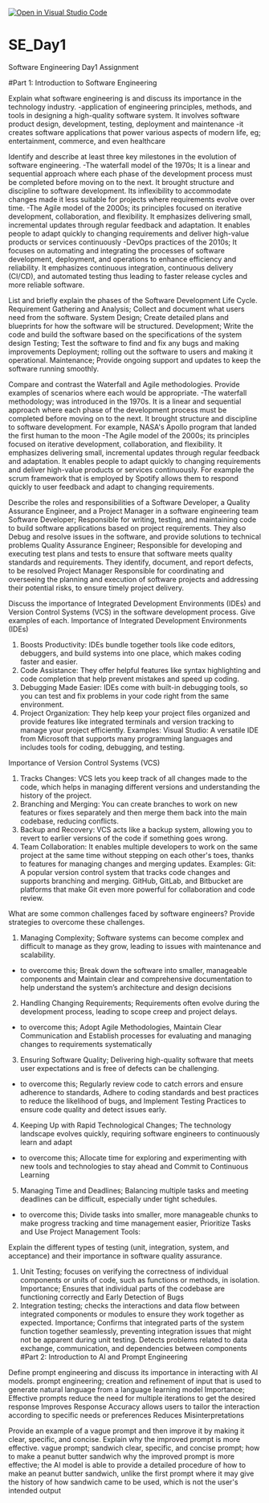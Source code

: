 [![Open in Visual Studio Code](https://classroom.github.com/assets/open-in-vscode-2e0aaae1b6195c2367325f4f02e2d04e9abb55f0b24a779b69b11b9e10269abc.svg)](https://classroom.github.com/online_ide?assignment_repo_id=15566194&assignment_repo_type=AssignmentRepo)
# SE_Day1
Software Engineering Day1 Assignment

#Part 1: Introduction to Software Engineering

Explain what software engineering is and discuss its importance in the technology industry.
-application of engineering principles, methods, and tools in designing a high-quality software system. It involves software product design, development, testing, deployment and maintenance
-it creates software applications that power various aspects of modern life, eg; entertainment, commerce, and even healthcare

Identify and describe at least three key milestones in the evolution of software engineering.
-The waterfall model of the 1970s; It is a linear and sequential approach where each phase of the development process must be completed before moving on to the next. It brought structure and discipline to software development.  Its inflexibility to accommodate changes made it less suitable for projects where requirements evolve over time.
-The Agile model of the 2000s; its principles focused on iterative development, collaboration, and flexibility. It emphasizes delivering small, incremental updates through regular feedback and adaptation. It enables people to adapt quickly to changing requirements and deliver high-value products or services continuously
-DevOps practices of the 2010s; It focuses on automating and integrating the processes of software development, deployment, and operations to enhance efficiency and reliability. It emphasizes continuous integration, continuous delivery (CI/CD), and automated testing thus leading to faster release cycles and more reliable software.

List and briefly explain the phases of the Software Development Life Cycle.
Requirement Gathering and Analysis; Collect and document what users need from the software.
System Design; Create detailed plans and blueprints for how the software will be structured.
Development; Write the code and build the software based on the specifications of the system design
Testing; Test the software to find and fix any bugs and making improvements
Deployment; rolling out the software to users and making it operational.
Maintenance; Provide ongoing support and updates to keep the software running smoothly.

Compare and contrast the Waterfall and Agile methodologies. Provide examples of scenarios where each would be appropriate.
-The waterfall methodology; was introduced in the 1970s. It is a linear and sequential approach where each phase of the development process must be completed before moving on to the next. It brought structure and discipline to software development. For example, NASA's Apollo program  that landed the first human to the moon
-The Agile model of the 2000s; its principles focused on iterative development, collaboration, and flexibility. It emphasizes delivering small, incremental updates through regular feedback and adaptation. It enables people to adapt quickly to changing requirements and deliver high-value products or services continuously. For example the scrum framework that is employed by Spotify allows them to respond quickly to user feedback and adapt to changing requirements.

Describe the roles and responsibilities of a Software Developer, a Quality Assurance Engineer, and a Project Manager in a software engineering team
Software Developer; Responsible for writing, testing, and maintaining code to build software applications based on project requirements. They also Debug and resolve issues in the software, and provide solutions to technical problems
Quality Assurance Engineer; Responsible for developing and executing test plans and tests to ensure that software meets quality standards and requirements. They identify, document, and report defects, to be resolved
Project Manager Responsible for coordinating and overseeing the planning and execution of software projects and addressing their potential risks, to ensure timely project delivery.

Discuss the importance of Integrated Development Environments (IDEs) and Version Control Systems (VCS) in the software development process. Give examples of each.
Importance of Integrated Development Environments (IDEs)
1. Boosts Productivity: IDEs bundle together tools like code editors, debuggers, and build systems into one place, which makes coding faster and easier.
2. Code Assistance: They offer helpful features like syntax highlighting and code completion that help prevent mistakes and speed up coding.
3. Debugging Made Easier: IDEs come with built-in debugging tools, so you can test and fix problems in your code right from the same environment.
4. Project Organization: They help keep your project files organized and provide features like integrated terminals and version tracking to manage your project efficiently.
Examples:
Visual Studio: A versatile IDE from Microsoft that supports many programming languages and includes tools for coding, debugging, and testing.

Importance of Version Control Systems (VCS)
1. Tracks Changes: VCS lets you keep track of all changes made to the code, which helps in managing different versions and understanding the history of the project.
2. Branching and Merging: You can create branches to work on new features or fixes separately and then merge them back into the main codebase, reducing conflicts.
3. Backup and Recovery: VCS acts like a backup system, allowing you to revert to earlier versions of the code if something goes wrong.
4. Team Collaboration: It enables multiple developers to work on the same project at the same time without stepping on each other's toes, thanks to features for managing changes and merging updates.
Examples:
Git: A popular  version control system that tracks code changes and supports branching and merging. GitHub, GitLab, and Bitbucket are platforms that make Git even more powerful for collaboration and code review.

What are some common challenges faced by software engineers? Provide strategies to overcome these challenges.
1. Managing Complexity; Software systems can become complex and difficult to manage as they grow, leading to issues with maintenance and scalability.
- to overcome this; Break down the software into smaller, manageable components  and Maintain clear and comprehensive documentation to help understand the system’s architecture and design decisions 
2. Handling Changing Requirements; Requirements often evolve during the development process, leading to scope creep and project delays.
- to overcome this; Adopt Agile Methodologies, Maintain Clear Communication and Establish processes for evaluating and managing changes to requirements systematically
3. Ensuring Software Quality; Delivering high-quality software that meets user expectations and is free of defects can be challenging.
- to overcome this; Regularly review code to catch errors and ensure adherence to standards, Adhere to coding standards and best practices to reduce the likelihood of bugs, and Implement Testing Practices to ensure code quality and detect issues early.
4.  Keeping Up with Rapid Technological Changes; The technology landscape evolves quickly, requiring software engineers to continuously learn and adapt
- to overcome this; Allocate time for exploring and experimenting with new tools and technologies to stay ahead and Commit to Continuous Learning
5. Managing Time and Deadlines; Balancing multiple tasks and meeting deadlines can be difficult, especially under tight schedules.
- to overcome this; Divide tasks into smaller, more manageable chunks to make progress tracking and time management easier, Prioritize Tasks and Use Project Management Tools:
  
Explain the different types of testing (unit, integration, system, and acceptance) and their importance in software quality assurance.
1. Unit Testing; focuses on verifying the correctness of individual components or units of code, such as functions or methods, in isolation.
Importance; Ensures that individual parts of the codebase are functioning correctly and Early Detection of Bugs
2.  Integration testing; checks the interactions and data flow between integrated components or modules to ensure they work together as expected.
Importance;  Confirms that integrated parts of the system function together seamlessly, preventing integration issues that might not be apparent during unit testing.
             Detects problems related to data exchange, communication, and dependencies between components 
#Part 2: Introduction to AI and Prompt Engineering


Define prompt engineering and discuss its importance in interacting with AI models.
prompt engineering; creation and refinement of input that is used to generate natural language from a language learning model
Importance; Effective prompts reduce the need for multiple iterations to get the desired response
            Improves Response Accuracy
            allows users to tailor the interaction according to specific needs or preferences
            Reduces Misinterpretations

Provide an example of a vague prompt and then improve it by making it clear, specific, and concise. Explain why the improved prompt is more effective.
vague prompt; sandwich
clear, specific, and concise prompt; how to make a peanut butter sandwich
why the improved prompt is more effective; the AI model is able to provide a detailed procedure of how to make an peanut butter sandwich, unlike the first prompt where it may give the history of how sandwich came to be used, which is not the user's intended output
